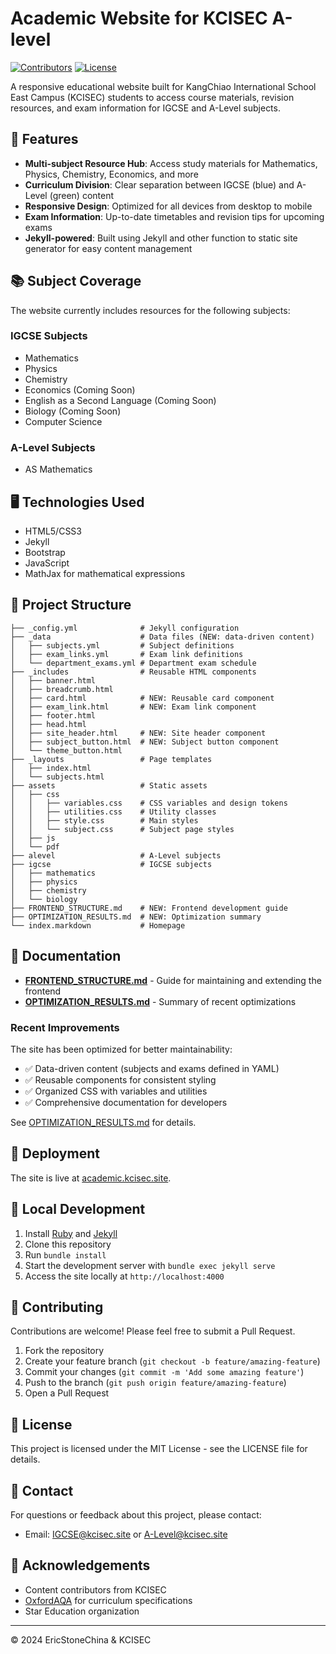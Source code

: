 # Academic Website for KCISEC A-level

[![Contributors](https://img.shields.io/github/contributors/KCISEastCampus/Academic)](https://github.com/KCISEastCampus/Academic/graphs/contributors)
[![License](https://img.shields.io/badge/License-MIT-blue.svg)](LICENSE)

A responsive educational website built for KangChiao International School East Campus (KCISEC) students to access course materials, revision resources, and exam information for IGCSE and A-Level subjects.

## 🚀 Features

- **Multi-subject Resource Hub**: Access study materials for Mathematics, Physics, Chemistry, Economics, and more
- **Curriculum Division**: Clear separation between IGCSE (blue) and A-Level (green) content
- **Responsive Design**: Optimized for all devices from desktop to mobile
- **Exam Information**: Up-to-date timetables and revision tips for upcoming exams
- **Jekyll-powered**: Built using Jekyll and other function to static site generator for easy content management

## 📚 Subject Coverage

The website currently includes resources for the following subjects:

### IGCSE Subjects
- Mathematics
- Physics
- Chemistry
- Economics (Coming Soon)
- English as a Second Language (Coming Soon)
- Biology (Coming Soon)
- Computer Science

### A-Level Subjects
- AS Mathematics

## 🖥️ Technologies Used

- HTML5/CSS3
- Jekyll
- Bootstrap
- JavaScript
- MathJax for mathematical expressions

## 📂 Project Structure

```
├── _config.yml              # Jekyll configuration
├── _data                    # Data files (NEW: data-driven content)
│   ├── subjects.yml         # Subject definitions
│   ├── exam_links.yml       # Exam link definitions
│   └── department_exams.yml # Department exam schedule
├── _includes                # Reusable HTML components
│   ├── banner.html
│   ├── breadcrumb.html
│   ├── card.html            # NEW: Reusable card component
│   ├── exam_link.html       # NEW: Exam link component
│   ├── footer.html
│   ├── head.html
│   ├── site_header.html     # NEW: Site header component
│   ├── subject_button.html  # NEW: Subject button component
│   └── theme_button.html
├── _layouts                 # Page templates
│   ├── index.html
│   └── subjects.html
├── assets                   # Static assets
│   ├── css
│   │   ├── variables.css    # CSS variables and design tokens
│   │   ├── utilities.css    # Utility classes
│   │   ├── style.css        # Main styles
│   │   └── subject.css      # Subject page styles
│   ├── js
│   └── pdf
├── alevel                   # A-Level subjects
├── igcse                    # IGCSE subjects
│   ├── mathematics
│   ├── physics
│   ├── chemistry
│   └── biology
├── FRONTEND_STRUCTURE.md    # NEW: Frontend development guide
├── OPTIMIZATION_RESULTS.md  # NEW: Optimization summary
└── index.markdown           # Homepage
```

## 📖 Documentation

- **[FRONTEND_STRUCTURE.md](FRONTEND_STRUCTURE.md)** - Guide for maintaining and extending the frontend
- **[OPTIMIZATION_RESULTS.md](OPTIMIZATION_RESULTS.md)** - Summary of recent optimizations

### Recent Improvements

The site has been optimized for better maintainability:
- ✅ Data-driven content (subjects and exams defined in YAML)
- ✅ Reusable components for consistent styling
- ✅ Organized CSS with variables and utilities
- ✅ Comprehensive documentation for developers

See [OPTIMIZATION_RESULTS.md](OPTIMIZATION_RESULTS.md) for details.

## 🚀 Deployment

The site is live at [academic.kcisec.site](https://academic.kcisec.site).

## 🔧 Local Development

1. Install [Ruby](https://www.ruby-lang.org/en/downloads/) and [Jekyll](https://jekyllrb.com/docs/installation/)
2. Clone this repository
3. Run `bundle install`
4. Start the development server with `bundle exec jekyll serve`
5. Access the site locally at `http://localhost:4000`

## 🤝 Contributing

Contributions are welcome! Please feel free to submit a Pull Request.

1. Fork the repository
2. Create your feature branch (`git checkout -b feature/amazing-feature`)
3. Commit your changes (`git commit -m 'Add some amazing feature'`)
4. Push to the branch (`git push origin feature/amazing-feature`)
5. Open a Pull Request

## 📝 License

This project is licensed under the MIT License - see the LICENSE file for details.

## 📧 Contact

For questions or feedback about this project, please contact:
- Email: [IGCSE@kcisec.site](mailto:IGCSE@kcisec.site) or [A-Level@kcisec.site](mailto:A-Level@kcisec.site)

## 🙏 Acknowledgements

- Content contributors from KCISEC
- [OxfordAQA](https://www.oxfordaqa.com/) for curriculum specifications
- Star Education organization

---

© 2024 EricStoneChina & KCISEC

